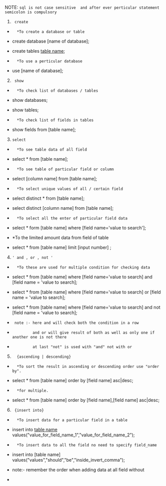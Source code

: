  NOTE: `
    sql is not case sensitive 
    and after ever perticular statement semicolon is compulsory
`

1.      create 

*       *To create a database or table
*   create database [name of database];
*   create tables [table name](fields);
   
*       *To use a perticular database
*   use [name of database];

2.      show 
*       *To check list of databases / tables 
*   show databases;
*   show tables;
   
*       *To check list of fields in tables
*   show fields from [table name];
   

3.     select
*       *To see table data of all field 
*   select * from [table name];

*       *To see table of particular field or column
*   select [column name] from [table name];

*       *To select unique values of all / certain field
*   select distinct * from [table name];
*   select distinct [column name] from [table name];

*       *To select all the enter of particular field data 
*   select * form [table name] where [field name='value to search'];

*    *To the limited amount data from field of table
*   select * from [table name] limit [input number] ;
   

4.     ' and , or , not ' 

*       *To these are used for multiple condition for checking data
*   select * from [table name] where [field name='value to search] and [field name = 'value to search];

*   select * from [table name] where [field name='value to search] or [field name = 'value to search];

*   select * from [table name] where [field name='value to search] and not [field name = 'value to search];
       
*      note :- here and will check both the condition in a row
*              and or will give result of both as well as only one if another one is not there
*              at last "not" is used with "and" not with or 

5.       {ascending | descending}

*       *To sort the result in ascending or descending order use "order by". 
*   select * from [table name] order by [field name] asc|desc;
*       *for multiple.
*   select * from [table name] order by [field name],[field name] asc|desc;

6.      {insert into}

*       *To insert data for a particular field in a table
*   insert into [table name]( "field_name_1","field_name_2" ) values("value_for_field_name_1","value_for_field_name_2");

*       *To insert data to all the field no need to specify field_name
*   insert into [table name] values("values","should","be","inside_invert_comma");

*   note:- remember the order when adding data at all field without
*